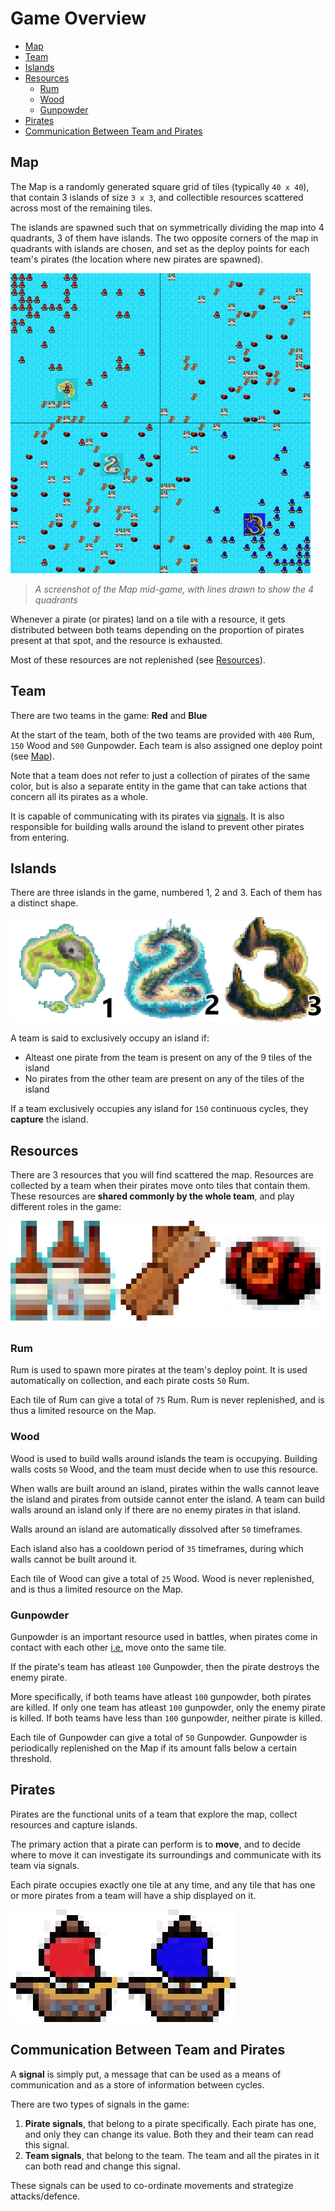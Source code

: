 # Game Overview
 - [Map](#map)
  - [Team](#team)
  - [Islands](#islands)
  - [Resources](#resources)
    - [Rum](#rum)
    - [Wood](#wood)
    - [Gunpowder](#gunpowder)
  - [Pirates](#pirates)
  - [Communication Between Team and Pirates](#communication-between-team-and-pirates)
## Map

The Map is a randomly generated square grid of tiles (typically `40 x 40`), that contain 3 islands of size `3 x 3`, and collectible resources scattered across most of the remaining tiles.

The islands are spawned such that on symmetrically dividing the map into 4 quadrants, 3 of them have islands. The two opposite corners of the map in quadrants with islands are chosen, and set as the deploy points for each team's pirates (the location where new pirates are spawned). 

<img src="./media/screenshot.jpg" width="480" height="480" />

> _A screenshot of the Map mid-game, with lines drawn to show the 4 quadrants_

Whenever a pirate (or pirates) land on a tile with a resource, it gets distributed between both teams depending on the proportion of pirates present at that spot, and the resource is exhausted.

Most of these resources are not replenished (see [Resources](#resources)).

## Team

There are two teams in the game: **Red** and **Blue**

At the start of the team, both of the two teams are provided with `400` Rum, `150` Wood and `500` Gunpowder. Each team is also assigned one deploy point (see [Map](#map)).

Note that a team does not refer to just a collection of pirates of the same color, but is also a separate entity in the game that can take actions that concern all its pirates as a whole.

It is capable of communicating with its pirates via [signals](#communication-between-team-and-pirates). It is also responsible for building walls around the island to prevent other pirates from entering.

## Islands
There are three islands in the game, numbered 1, 2 and 3. Each of them has a distinct shape.

![All the 3 islands in the game](./media/flags.png "All the 3 islands in the game")

A team is said to exclusively occupy an island if:
- Alteast one pirate from the team is present on any of the 9 tiles of the island
- No pirates from the other team are present on any of the tiles of the island

If a team exclusively occupies any island for `150` continuous cycles, they **capture** the island.

## Resources

There are 3 resources that you will find scattered the map. Resources are collected by a team when their pirates move onto tiles that contain them. These resources are **shared commonly by the whole team**, and play different roles in the game:

![](./media/resources.png)

### Rum

Rum is used to spawn more pirates at the team's deploy point. It is used automatically on collection, and each pirate costs `50` Rum. 

Each tile of Rum can give a total of `75` Rum. Rum is never replenished, and is thus a limited resource on the Map.

### Wood
Wood is used to build walls around islands the team is occupying. Building walls costs `50` Wood, and the team must decide when to use this resource. 

When walls are built around an island, pirates within the walls cannot leave the island and pirates from outside cannot enter the island. A team can build walls around an island only if there are no enemy pirates in that island.

Walls around an island are automatically dissolved after `50` timeframes.

Each island also has a cooldown period of `35` timeframes, during which walls cannot be built around it.

Each tile of Wood can give a total of `25` Wood. Wood is never replenished, and is thus a limited resource on the Map.

### Gunpowder
Gunpowder is an important resource used in battles, when pirates come in contact with each other <u>i.e.</u> move onto the same tile.

If the pirate's team has atleast `100` Gunpowder, then the pirate destroys the enemy pirate.

More specifically, if both teams have atleast `100` gunpowder, both pirates are killed. If only one team has atleast `100` gunpowder, only the enemy pirate is killed. If both teams have less than `100` gunpowder, neither pirate is killed.

Each tile of Gunpowder can give a total of `50` Gunpowder. Gunpowder is periodically replenished on the Map if its amount falls below a certain threshold.

## Pirates

Pirates are the functional units of a team that explore the map, collect resources and capture islands.

The primary action that a pirate can perform is to **move**, and to decide where to move it can investigate its surroundings and communicate with its team via signals.

Each pirate occupies exactly one tile at any time, and any tile that has one or more pirates from a team will have a ship displayed on it.

![](./media/pirates.png)

## Communication Between Team and Pirates

A **signal** is simply put, a message that can be used as a means of communication and as a store of information between cycles.

There are two types of signals in the game:

1. **Pirate signals**, that belong to a pirate specifically. Each pirate has one, and only they can change its value. Both they and their team can read this signal.
2. **Team signals**, that belong to the team. The team and all the pirates in it can both read and change this signal.

These signals can be used to co-ordinate movements and strategize attacks/defence.
